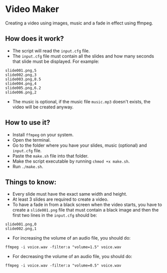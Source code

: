 # Video Maker

Creating a video using images, music and a fade in effect using ffmpeg.

## How does it work?

- The script will read the ```input.cfg``` file.
- The ```input.cfg``` file must contain all the slides and how many seconds that slide must be displayed. For example:

```
slide001.png,5
slide002.png,3
slide003.png,8.5
slide004.png,4
slide005.png,6.2
slide006.png,2
```

- The music is optional, if the music file ```music.mp3``` doesn't exists, the video will be created anyway.

## How to use it?

- Install ```ffmpeg``` on your system.
- Open the terminal.
- Go to the folder where you have your slides, music (optional) and ```input.cfg``` file.
- Paste the ```make.sh``` file into that folder.
- Make the script executable by running ```chmod +x make.sh```.
- Run ```./make.sh```.

## Things to know:

- Every slide must have the exact same width and height.
- At least 3 slides are required to create a video.
- To have a fade in from a black screen when the video starts, you have to create a ```slide001.png``` file that must contain a black image and then the first two lines in the ```input.cfg``` should be:
```
slide001.png,0
slide002.png,1
```
- For increasing the volume of an audio file, you should do:
```
ffmpeg -i voice.wav -filter:a "volume=1.5" voice.wav
```
- For decreasing the volume of an audio file, you should do:
```
ffmpeg -i voice.wav -filter:a "volume=0.5" voice.wav
```
